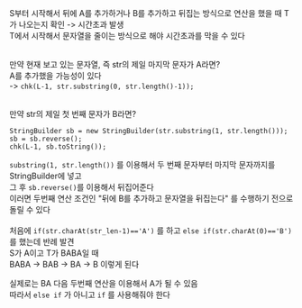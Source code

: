 S부터 시작해서 뒤에 A를 추가하거나 B를 추가하고 뒤집는 방식으로 연산을 했을 때 T가 나오는지 확인 -> 시간초과 발생</br>
T에서 시작해서 문자열을 줄이는 방식으로 해야 시간초과를 막을 수 있다</br></br>

만약 현재 보고 있는 문자열, 즉 str의 제일 마지막 문자가 A라면?</br>
A를 추가했을 가능성이 있다</br>
-> `chk(L-1, str.substring(0, str.length()-1));`</br></br>

만약 str의 제일 첫 번째 문자가 B라면?</br>
```
StringBuilder sb = new StringBuilder(str.substring(1, str.length()));
sb = sb.reverse();
chk(L-1, sb.toString());
```

`substring(1, str.length())` 를 이용해서 두 번째 문자부터 마지막 문자까지를 StringBuilder에 넣고</br>
그 후 `sb.reverse()`를 이용해서 뒤집어준다</br>
이러면 두번째 연산 조건인 "뒤에 B를 추가하고 문자열을 뒤집는다" 를 수행하기 전으로 돌릴 수 있다
</br></br>
처음에 `if(str.charAt(str_len-1)=='A')` 를 하고 `else if(str.charAt(0)=='B')` 를 했는데 반례 발견</br>
S가 A이고 T가 BABA일 때</br>
BABA -> BAB -> BA -> B 이렇게 된다</br>

실제로는 BA 다음 두번째 연산을 이용해서 A가 될 수 있음</br>
따라서 `else if` 가 아니고 `if` 를 사용해줘야 한다

